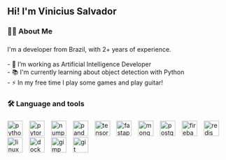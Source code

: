 <h2 align="left">Hi! I'm Vinicius Salvador</h2>

###

<h3 align="left">👩‍💻  About Me</h3>

###

<p align="left">I'm a developer from Brazil, with 2+ years of experience. <br><br>- 🔭 I’m working as Artificial Intelligence Developer<br>- 📚 I'm currently learning about object detection with Python<br>- ⚡ In my free time I play some games and play guitar!</p>

###

<h3 align="left">🛠 Language and tools</h3>

###

<div align="left">
  <img src="https://cdn.jsdelivr.net/gh/devicons/devicon/icons/python/python-original.svg" height="35" alt="python logo"  />
  <img width="7" />
  <img src="https://cdn.simpleicons.org/pytorch/EE4C2C" height="35" alt="pytorch logo"  />
  <img width="7" />
  <img src="https://cdn.jsdelivr.net/gh/devicons/devicon/icons/numpy/numpy-original.svg" height="35" alt="numpy logo"  />
  <img width="7" />
  <img src="https://cdn.jsdelivr.net/gh/devicons/devicon/icons/pandas/pandas-original.svg" height="35" alt="pandas logo"  />
  <img width="7" />
  <img src="https://cdn.simpleicons.org/tensorflow/FF6F00" height="35" alt="tensorflow logo"  />
  <img width="7" />
  <img src="https://cdn.simpleicons.org/fastapi/009688" height="35" alt="fastapi logo"  />
  <img width="7" />
  <img src="https://cdn.simpleicons.org/mongodb/47A248" height="35" alt="mongodb logo"  />
  <img width="7" />
  <img src="https://cdn.jsdelivr.net/gh/devicons/devicon/icons/postgresql/postgresql-original.svg" height="35" alt="postgresql logo"  />
  <img width="7" />
  <img src="https://cdn.jsdelivr.net/gh/devicons/devicon/icons/firebase/firebase-plain.svg" height="35" alt="firebase logo"  />
  <img width="7" />
  <img src="https://cdn.jsdelivr.net/gh/devicons/devicon/icons/redis/redis-original.svg" height="35" alt="redis logo"  />
  <img width="7" />
  <img src="https://cdn.jsdelivr.net/gh/devicons/devicon/icons/linux/linux-original.svg" height="35" alt="linux logo"  />
  <img width="7" />
  <img src="https://cdn.simpleicons.org/docker/2496ED" height="35" alt="docker logo"  />
  <img width="7" />
  <img src="https://cdn.simpleicons.org/gimp/5C5543" height="35" alt="gimp logo"  />
  <img width="7" />
  <img src="https://cdn.simpleicons.org/git/F05032" height="35" alt="git logo"  />
</div>

###
